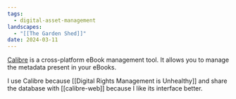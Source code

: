 ```yaml
---
tags:
  - digital-asset-management
landscapes:
  - "[[The Garden Shed]]"
date: 2024-03-11
---
```

[Calibre](https://calibre-ebook.com/) is a cross-platform eBook management tool. It allows you to manage the metadata present in your eBooks.

I use Calibre because [[Digital Rights Management is Unhealthy]] and share the database with [[calibre-web]] because I like its interface better.